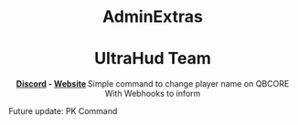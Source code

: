 <h1 align='center'>AdminExtras</a></h1>
<h1 align='center'> UltraHud Team </a></h1>
<p align='center'><b><a href='https://discord.gg/y9NYBT26SK'>Discord</a> - <a href='https://ultra-code.tebex.io/package/4986282'>Website</a> </b></h5>
Simple command to change player name on QBCORE
With Webhooks to inform

Future update:
PK Command